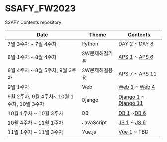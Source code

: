 # SSAFY_FW2023

SSAFY Contents repository 

|Date|Theme|Contents|
|---|---|----|
|7월 3주차 ~ 7월 4주차|Python|[DAY 2](https://github.com/yamuzin-oksusu/SSAFY_FW2023/blob/master/python_ws_2.md) ~ [DAY 8](https://github.com/yamuzin-oksusu/SSAFY_FW2023/blob/master/python_ws_8.md)|
|8월 1주차 ~ 8월 4주차|SW문제해결기본|[APS 1](https://github.com/yamuzin-oksusu/SSAFY_FW2023/blob/master/APS_ws_1.md) ~ [APS 6](https://github.com/yamuzin-oksusu/SSAFY_FW2023/blob/master/APS_ws_6.md)|
|8월 4주차 ~ 8월 5주차, 9월 3주차|SW문제해결응용|[APS 7](https://github.com/yamuzin-oksusu/SSAFY_FW2023/blob/master/APS_ws_7.md) ~ [APS 11](https://github.com/yamuzin-oksusu/SSAFY_FW2023/blob/master/APS_ws_11.md)|
|9월 1주차|Web|[Web 1](https://github.com/yamuzin-oksusu/SSAFY_FW2023/blob/master/Web_ws_1.md) ~ [Web 4](https://github.com/yamuzin-oksusu/SSAFY_FW2023/blob/master/Web_ws_4.md)|
|9월 2주차, 9월 4주차~ 10월 1주차, 10월 3주차|Django|[Django 1](https://github.com/yamuzin-oksusu/SSAFY_FW2023/blob/master/Django_ws_01.md) ~ [Django 11](https://github.com/yamuzin-oksusu/SSAFY_FW2023/blob/master/Django_ws_11.md)|
|10월 1주차 ~ 10월 3주차|DB|[DB 1](https://github.com/yamuzin-oksusu/SSAFY_FW2023/blob/master/DB_ws_01.md) ~[DB 6](https://github.com/yamuzin-oksusu/SSAFY_FW2023/blob/master/DB_ws_06.md) |
|10월 4주차 ~ 11월 1주차 |JavaScript|[JS 1](https://github.com/yamuzin-oksusu/SSAFY_FW2023/blob/master/JS_ws_01.md) ~ [JS 6](https://github.com/yamuzin-oksusu/SSAFY_FW2023/blob/master/JS_ws_06.md)|
|11월 1주차 ~ 11월 3주차|Vue.js|[Vue 1](https://github.com/yamuzin-oksusu/SSAFY_FW2023/blob/master/Vue_ws_01.md) ~ TBD|

